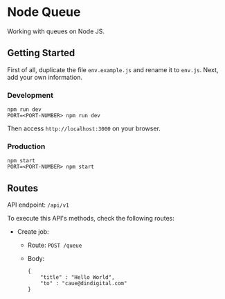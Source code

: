 # Node Queue

Working with queues on Node JS.

## Getting Started

First of all, duplicate the file `env.example.js` and rename it to `env.js`. Next, add your own information.

### Development

```
npm run dev
PORT=<PORT-NUMBER> npm run dev
```

Then access `http://localhost:3000` on your browser.

### Production

```
npm start
PORT=<PORT-NUMBER> npm start
```

## Routes

API endpoint: `/api/v1`

To execute this API's methods, check the following routes:

- Create job:
    - Route: `POST /queue`
    - Body: 
    
        ```
        {
            "title" : "Hello World",
            "to" : "caue@dindigital.com"
        }
        ```